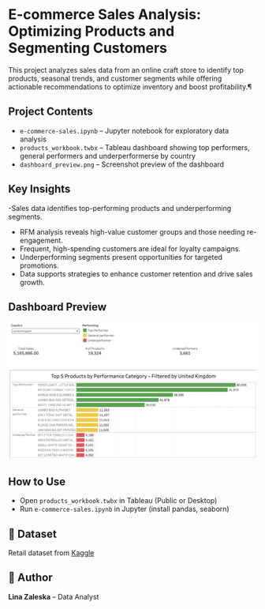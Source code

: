 # E-commerce Sales Analysis: Optimizing Products and Segmenting Customers
This project analyzes sales data from an online craft store to identify top products, seasonal trends, and customer segments while offering actionable recommendations to optimize inventory and boost profitability.¶

## Project Contents

- `e-commerce-sales.ipynb` – Jupyter notebook for exploratory data analysis
- `products_workbook.twbx` – Tableau dashboard showing top performers, general performers  and underperformerse by country
- `dashboard_preview.png` – Screenshot preview of the dashboard

##  Key Insights

-Sales data identifies top-performing products and underperforming segments.  
- RFM analysis reveals high-value customer groups and those needing re-engagement.  
- Frequent, high-spending customers are ideal for loyalty campaigns.  
- Underperforming segments present opportunities for targeted promotions.  
- Data supports strategies to enhance customer retention and drive sales growth.


## Dashboard Preview

![Dashboard Preview](dashboard_preview.png)

## How to Use

- Open `products_workbook.twbx` in Tableau (Public or Desktop)
- Run `e-commerce-sales.ipynb` in Jupyter (install pandas, seaborn)

## 🔗 Dataset

Retail dataset from [Kaggle](https://www.kaggle.com/datasets/ishanshrivastava28/tata-online-retail-dataset)

## 👤 Author

**Lina Zaleska** – Data Analyst  
